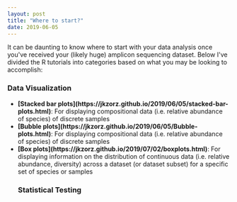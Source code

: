 ```yaml
---
layout: post
title: "Where to start?"
date: 2019-06-05
---
```



It can be daunting to know where to start with your data analysis once you've received your (likely huge) amplicon sequencing dataset. Below I've divided the R tutorials into categories based on what you may be looking to accomplish: 


<h3>Data Visualization</h3>
<ul>
<li> <b>[Stacked bar plots](https://jkzorz.github.io/2019/06/05/stacked-bar-plots.html)</b>: For displaying compositional data (i.e. relative abundance of species) of discrete samples </li>
<li> <b>[Bubble plots](https://jkzorz.github.io/2019/06/05/Bubble-plots.html)</b>: For displaying compositional data (i.e. relative abundance of species) of discrete samples </li>
<li> <b>[Box plots](https://jkzorz.github.io/2019/07/02/boxplots.html)</b>: For displaying information on the distribution of continuous data (i.e. relative abundance, diversity) across a dataset (or dataset subset) for a specific set of species or samples </li>

<h3>Statistical Testing</h3>




